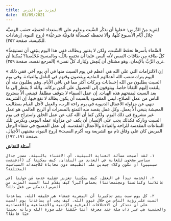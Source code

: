 ```yaml
---
title:  لمزيد من الدرس
date:  03/09/2021
---
```


لِمَزِيد مِنْ الدَّرس: «علينا أن نذكُر السَّبت ونداوم على الاستعداد لحفظِه حسَب الوصيَّة خِلال أيَّام الأسبوع كلِّها، وألا نحفظه كمسألَة قانونيَّة شرعيَّة» (روح النبوة، إرشادات للكنيسة، صفحة ٣٥٢).

«السَّماء بأسرها تحفَظ السَّبت، ولكن لا بفتور وبطالة، ففي هذا اليوم ينبَغي أن تستيقِظَ كلّ طاقة مِن طاقات النفس لأنه أليس علينا أن نجتمع باللَّـه وبالمسيح مُخَلِّصنا؟ يُمكننا أن نرى الرَّبَّ بالإيمان، وهو مشتاق أن يُنعِش ويُبَارك كلَّ نفس» (المرجع نفسه، صفحة ٣٥٩).

« إن الالتزامات التي على الله هي أعظم في يوم السبت منها في أي يوم آخر. ففي ذلك اليوم يترك شعب الله أعمالهم المادية ويقضون وقتهم في التأمل والعبادة. وفي يوم السبت يطلبون من الله إحسانات وبركات أكثر مما في باقي الأيام. وهم يطلبون منه أن يلتفت إليهم التفاتا خاصا. ويتوقون إلى الحصول على أثمن بركاته. والله لا ينتظر إلى ما بعد السبت ليمنحهم هذه الهبات. إن عمل السماء لا يتوقف مطلقا. فينبغي ألاّ يستريح الناس من عمل الصلاح. ليس المقصود بالسبت أن يكون بطالة لا نفع فيها. إن الشريعة تنهى عن مزاولة الأعمال الدنيوية في يوم راحة الرب، والعمل لأجل القيام بمطاليب المعيشة ينبغي ألاّ يعمل. وكل عمل يقصد منه التمتع بالمسرات أو الربح العالمي هو عمل غير مشروع في ذلك اليوم. ولكن كما أن الله كف عن عمل الخلق واستراح في يوم السبت وباركه فكذلك يجب على الإنسان أن يكف عن مزاولة عمله اليومي ويكرس تلك الساعات المقدسة للراحة والعبادة والأعمال المقدسة. إن عمل المسيح في شفاء الرجل المريض كان على وفاق تام مع الشريعة وبه أكرم السبت» (روح النبوة، مشتهى الأجيال، صفحة ١٩١، ١٩٢).

**أسئلة للنقاش**

`١. لقد أصبحت مسألة العناية البيئية، أي الاعتناء بالبيئة، مصدر جدال سياسي مشحون للغاية في العديد من البلدان. كيف يمكننا كـ (أدفنتست سبتيين) أن نكون وكلاء جيدين على الطبيعة دون محاباة للأجندات السياسية المختلفة؟`

`٢. الخدمة تبدأ في العقل. كيف يمكننا تعزيز عقلية خدمة مَن حولنا (في عائلاتنا وكنائسنا ومجتمعاتنا) بحماس أكبر؟ كيف يقدّم لنا السبت المزيد من الفرص لنتمكن من فعل ذلك؟`

`٣. كل يوم سبت يتم تذكيرنا أن البشرية جمعاء هي خليقة الله. يساعدنا السبت على رؤية الناس من خلال عيون الله. كيف يجب أن يساعدنا يوم السبت على أن نتذكر أن الاختلافات العرقية والإثنية والاجتماعية والاقتصادية والجنسية هي غير ذات صلة عند معرفة أننا خُلقنا على صورة الله وبأنه يحبنا حبًا فائقًا؟`